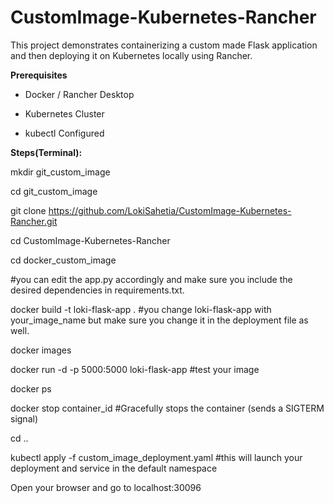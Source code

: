 # CustomImage-Kubernetes-Rancher

This project demonstrates containerizing a custom made Flask application and then deploying it on Kubernetes locally using Rancher.

**Prerequisites**

- Docker / Rancher Desktop

- Kubernetes Cluster

- kubectl Configured


**Steps(Terminal):**

mkdir git_custom_image

cd git_custom_image

git clone https://github.com/LokiSahetia/CustomImage-Kubernetes-Rancher.git

cd CustomImage-Kubernetes-Rancher

cd docker_custom_image

#you can edit the app.py accordingly and make sure you include the desired dependencies in requirements.txt.

docker build -t loki-flask-app . #you change loki-flask-app with your_image_name but make sure you change it in the deployment file as well.

docker images 

docker run -d -p 5000:5000 loki-flask-app #test your image 

docker ps

docker stop container_id #Gracefully stops the container (sends a SIGTERM signal)

cd ..

kubectl apply -f custom_image_deployment.yaml #this will launch your deployment and service in the default namespace 

Open your browser and go to localhost:30096

